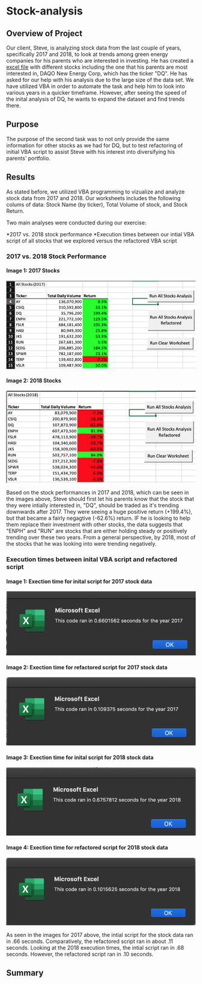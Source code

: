 # Stock-analysis

## Overview of Project

Our client, Steve, is analyzing stock data from the last couple of years, specifically 2017 and 2018, to look at trends among green energy companies for his parents who are interested in investing. He has created a [excel file](https://github.com/Stewartsl17/Stock-analysis/blob/master/VBA_Challenge.xlsm) with different stocks including the one that his parents are most interested in, DAQO New Energy Corp, which has the ticker "DQ". He has asked for our help with his analysis due to the large size of the data set. We have utilized VBA in order to automate the task and help him to look into various years in a quicker timeframe. However, after seeing the speed of the inital analysis of DQ, he wants to expand the dataset and find trends there. 

## Purpose 

The purpose of the second task was to not only provide the same information for other stocks as we had for DQ, but to test refactoring of initial VBA script to assist Steve with his interest into diversifying his parents' portfolio. 

## Results

As stated before, we utilized VBA programming to vizualize and analyze stock data from 2017 and 2018. Our worksheets includes the following colums of data: Stock Name (by ticker), Total Volume of stock, and Stock Return. 

Two main analyses were conducted during our exercise: 

*2017 vs. 2018 stock performance 
*Execution times between our intial VBA script of all stocks that we explored versus the refactored VBA script

### 2017 vs. 2018 Stock Performance

#### Image 1: 2017 Stocks
![](https://github.com/Stewartsl17/Stock-analysis/blob/master/Resources/Stock_Performance_2017.png)

#### Image 2: 2018 Stocks
![](https://github.com/Stewartsl17/Stock-analysis/blob/master/Resources/Stock_Performance_2018.png)

Based on the stock performances in 2017 and 2018, which can be seen in the images above, Steve should first let his parents know that the stock that they were intially interested in, "DQ", should be traded as it's trending downwards after 2017. They were seeing a huge positive return (+199.4%), but that became a fairly negagtive (-62.6%) return. IF he is looking to help them replace their investment with other stocks, the data suggests that "ENPH" and "RUN" are stocks that are either holding steady or positively trending over these two years. From a general perspective, by 2018, most of the stocks that he was looking into were trending negatively.

### Execution times between inital VBA script and refactored script

#### Image 1: Exection time for inital script for 2017 stock data
![](https://github.com/Stewartsl17/Stock-analysis/blob/master/Resources/VBA_Analysis_2017.png)

#### Image 2: Exection time for refactored script for 2017 stock data
![](https://github.com/Stewartsl17/Stock-analysis/blob/master/Resources/VBA_Challenge_2017.png)

#### Image 3: Exection time for inital script for 2018 stock data
![](https://github.com/Stewartsl17/Stock-analysis/blob/master/Resources/VBA_Analysis_2018.png)

#### Image 4: Exection time for refactored script for 2018 stock data
![](https://github.com/Stewartsl17/Stock-analysis/blob/master/Resources/VBA_Challenge_2018.png)

As seen in the images for 2017 above, the intial script for the stock data ran in .66 seconds. Comparatively, the refactored script ran in about .11 seconds. Looking at the 2018 execution times, the intial script ran in .68 seconds. However, the refactored script ran in .10 seconds. 

## Summary 


